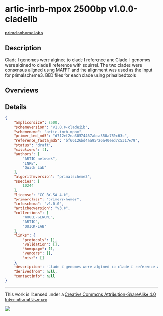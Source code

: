 # artic-inrb-mpox 2500bp v1.0.0-cladeiib

[primalscheme labs](https://labs.primalscheme.com/detail/artic-inrb-mpox/2500/v1.0.0-cladeiib)

## Description

Clade I genomes were algined to clade I reference and Clade II genomes were algined to clade II reference with squirrel. The two clades were consensus aligned using MAFFT and the alignment was used as the input for primalscheme3. BED files for each clade using primalbedtools

## Overviews

## Details

```json
{
    "ampliconsize": 2500,
    "schemeversion": "v1.0.0-cladeiib",
    "schemename": "artic-inrb-mpox",
    "primer_bed_md5": "d712ef2ea30574467abda350a750c63c",
    "reference_fasta_md5": "bf66126bd4aa95426a40eed7c5317e79",
    "status": "draft",
    "citations": [],
    "authors": [
        "ARTIC network",
        "INRB",
        "Quick Lab"
    ],
    "algorithmversion": "primalscheme3",
    "species": [
        10244
    ],
    "license": "CC BY-SA 4.0",
    "primerclass": "primerschemes",
    "infoschema": "v2.0.0",
    "articbedversion": "v3.0",
    "collections": [
        "WHOLE-GENOME",
        "ARTIC",
        "QUICK-LAB"
    ],
    "links": {
        "protocols": [],
        "validation": [],
        "homepage": [],
        "vendors": [],
        "misc": []
    },
    "description": "Clade I genomes were algined to clade I reference and Clade II genomes were algined to clade II reference with squirrel. The two clades were consensus aligned using MAFFT and the alignment was used as the input for primalscheme3. BED files for each clade using primalbedtools",
    "derivedfrom": null,
    "contactinfo": null
}
```



------------------------------------------------------------------------

This work is licensed under a [Creative Commons Attribution-ShareAlike 4.0 International License](http://creativecommons.org/licenses/by-sa/4.0/) 

![](https://i.creativecommons.org/l/by-sa/4.0/88x31.png)